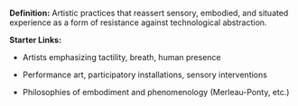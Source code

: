 **Definition:**
Artistic practices that reassert sensory, embodied, and situated experience as a form of resistance against technological abstraction.

**Starter Links:**

- Artists emphasizing tactility, breath, human presence
    
- Performance art, participatory installations, sensory interventions
    
- Philosophies of embodiment and phenomenology (Merleau-Ponty, etc.)